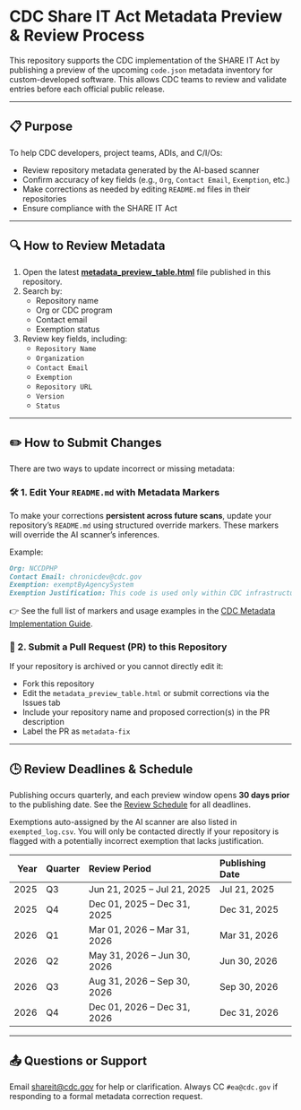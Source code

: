 # CDC Share IT Act Metadata Preview & Review Process

This repository supports the CDC implementation of the SHARE IT Act by publishing a preview of the upcoming `code.json` metadata inventory for custom-developed software. This allows CDC teams to review and validate entries before each official public release.

---

## 📋 Purpose

To help CDC developers, project teams, ADIs, and C/I/Os:
- Review repository metadata generated by the AI-based scanner
- Confirm accuracy of key fields (e.g., `Org`, `Contact Email`, `Exemption`, etc.)
- Make corrections as needed by editing `README.md` files in their repositories
- Ensure compliance with the SHARE IT Act

---

## 🔍 How to Review Metadata

1. Open the latest **[metadata_preview_table.html](metadata_preview_table.html)** file published in this repository.
2. Search by:
   - Repository name
   - Org or CDC program
   - Contact email
   - Exemption status
3. Review key fields, including:
   - `Repository Name`
   - `Organization`
   - `Contact Email`
   - `Exemption`
   - `Repository URL`
   - `Version`
   - `Status`

---

## ✏️ How to Submit Changes

There are two ways to update incorrect or missing metadata:

### 🛠️ 1. Edit Your `README.md` with Metadata Markers

To make your corrections **persistent across future scans**, update your repository’s `README.md` using structured override markers. These markers will override the AI scanner’s inferences.

Example:

```md
Org: NCCDPHP  
Contact Email: chronicdev@cdc.gov  
Exemption: exemptByAgencySystem  
Exemption Justification: This code is used only within CDC infrastructure and is not reusable externally.  
```

👉 See the full list of markers and usage examples in the [CDC Metadata Implementation Guide](https://docs.cdc.gov/docs/ea/codeshare/implementation-guide#readmemd-override-optional-markers).

### 📝 2. Submit a Pull Request (PR) to this Repository

If your repository is archived or you cannot directly edit it:
- Fork this repository
- Edit the `metadata_preview_table.html` or submit corrections via the Issues tab
- Include your repository name and proposed correction(s) in the PR description
- Label the PR as `metadata-fix`

---

## 🕒 Review Deadlines & Schedule

Publishing occurs quarterly, and each preview window opens **30 days prior** to the publishing date. See the [Review Schedule](Updated_Review_Schedule_2025_2026.md) for all deadlines.

Exemptions auto-assigned by the AI scanner are also listed in `exempted_log.csv`. You will only be contacted directly if your repository is flagged with a potentially incorrect exemption that lacks justification.

|   Year | Quarter   | Review Period               | Publishing Date   |
|-------:|:----------|:----------------------------|:------------------|
|   2025 | Q3        | Jun 21, 2025 – Jul 21, 2025 | Jul 21, 2025      |
|   2025 | Q4        | Dec 01, 2025 – Dec 31, 2025 | Dec 31, 2025      |
|   2026 | Q1        | Mar 01, 2026 – Mar 31, 2026 | Mar 31, 2026      |
|   2026 | Q2        | May 31, 2026 – Jun 30, 2026 | Jun 30, 2026      |
|   2026 | Q3        | Aug 31, 2026 – Sep 30, 2026 | Sep 30, 2026      |
|   2026 | Q4        | Dec 01, 2026 – Dec 31, 2026 | Dec 31, 2026      |

---

## 📤 Questions or Support

Email [shareit@cdc.gov](mailto:shareit@cdc.gov?subject=Feedback) for help or clarification. Always CC `#ea@cdc.gov` if responding to a formal metadata correction request.
